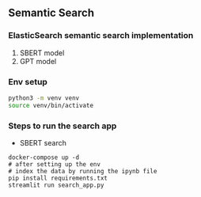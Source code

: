 ## Semantic Search

### ElasticSearch semantic search implementation

1. SBERT model
2. GPT model

### Env setup

```bash
python3 -m venv venv
source venv/bin/activate
```

### Steps to run the search app

- SBERT search

```
docker-compose up -d
# after setting up the env
# index the data by running the ipynb file
pip install requirements.txt
streamlit run search_app.py
```
